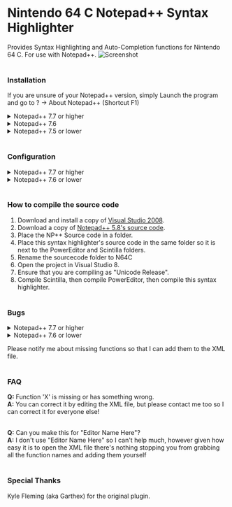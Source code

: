 # Nintendo 64 C Notepad++ Syntax Highlighter
Provides Syntax Highlighting and Auto-Completion functions for Nintendo 64 C. For use with Notepad++.
![Screenshot](https://i.imgur.com/fZ1lWGY.png)<br/><br/>

### Installation
If you are unsure of your Notepad++ version, simply Launch the program and go to ? -> About Notepad++ (Shortcut F1)<br/>

<details><summary>Notepad++ 7.7 or higher</summary>
<p>

1. Download this repository
2. From the downloaded repository, open the APIs folder, copy the `C (N64).xml`, and paste it into the `autoCompletion` folder inside the Notepad++ install folder (for example `C:/Program Files/Notepad++/`).
3. Launch Notepad++
4. Click Language -> User Defined Language -> Define your language...
5. Click Import...
6. Go to the `UDL` folder inside the downloaded repository, and import the `.xml` file. It should say "import successful". You might need to restart Notepad++.
7. Open a Nintendo 64 C source file
8. Click Language -> C (N64). Since it is a UDL, it should be at the bottom.
9. Click on Settings -> Preferences -> Auto-Completion, enable both Auto-Completion and Function parameters hints
</p>
</details>

<details><summary>Notepad++ 7.6</summary>
<p>

1. Download this repository
2. Go to your Notepad++ install folder (for example `C:/Program Files/Notepad++/`)
3. Place the APIs folder inside the `Notepad++/plugins` folder
4. Go to `C:/ProgramData/Notepad++/plugins` and create a new folder called N64C and place the .dll in there. Then go to `C:/Users/YOURUSERNAME/AppData/Roaming/Notepad++/plugins/` and place the config folder in here, overwriting if necessary.
5. Launch Notepad++
6. Open a Nintendo 64 C source file
7. Click Language -> C (N64)
8. Click on Settings -> Preferences -> Auto-Completion, enable both Auto-Completion and Function parameters hints
</p>
</details>

<details><summary>Notepad++ 7.5 or lower</summary>
<p>

1. Download this repository
2. Go to your Notepad++ install folder (for example `C:/Program Files/Notepad++/`)
3. Place the APIs folder inside the `Notepad++/plugins` folder
4. Place the .dll and Config folder in here as well. 
5. Launch Notepad++
6. Open a Nintendo 64 C source file
7. Click language -> C (N64)
8. Click on Settings -> Preferences -> Auto-Completion, enable both Auto-Completion and Function parameters hints
</p>
</details>
</br>

### Configuration
<details><summary>Notepad++ 7.7 or higher</summary>
<p>

**Highlighting -** Language -> User Defined Language -> Define your language..., select `C (N64)` from the dropdown, and modify to your liking. Alternatively, go to `C:/Users/YOURUSERNAME/AppData/Roaming/Notepad++/` and modify `userDefineLang.xml`. Alternatively, manually edit the XML file and re-import it (make sure you remove the old one first or you'll have duplicate entries).

**Autocompletion -** Edit the XML file inside the `Notepad++/autoCompletion` folder
</p>
</details>

<details><summary>Notepad++ 7.6 or lower</summary>
<p>
    
**Highlighting -** Settings -> Style Configurator -> C (N64), or edit the XML file inside the config folder.

**Autocompletion -** Edit the XML file inside the `Notepad++/plugins/APIs` folder
</p>
</details>
</br>

### How to compile the source code
1. Download and install a copy of [Visual Studio 2008](https://www.microsoft.com/en-us/download/details.aspx?id=7873).
2. Download a copy of [Notepad++ 5.8's source code](https://github.com/notepad-plus-plus/notepad-plus-plus/releases/tag/v5.8).
3. Place the NP++ Source code in a folder. 
4. Place this syntax highlighter's source code in the same folder so it is next to the PowerEditor and Scintilla folders.
5. Rename the sourcecode folder to N64C
6. Open the project in Visual Studio 8.
7. Ensure that you are compiling as "Unicode Release".
8. Compile Scintilla, then compile PowerEditor, then compile this syntax highlighter.<br/><br/>

### Bugs
<details><summary>Notepad++ 7.7 or higher</summary>
<p>

* Comment Doc highlighting is not supported
</p>
</details>

<details><summary>Notepad++ 7.6 or lower</summary>
<p>

* #if and #end macros will not have code folding if there is a space between the hastag and first character (example, # if)
* The F in a floating point number is not highlighted (example, 10.0F). L is also not highlighted.
</p>
</details>

Please notify me about missing functions so that I can add them to the XML file.<br/><br/>

### FAQ
**Q:** Function 'X' is missing or has something wrong.<br/>
**A:** You can correct it by editing the XML file, but please contact me too so I can correct it for everyone else!<br/><br/>

**Q:** Can you make this for "Editor Name Here"?<br/>
**A:** I don't use "Editor Name Here" so I can't help much, however given how easy it is to open the XML file there's nothing stopping you from grabbing all the function names and adding them yourself<br/><br/>

### Special Thanks
Kyle Fleming (aka Garthex) for the original plugin.
